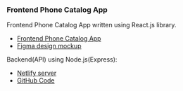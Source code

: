 ### Frontend Phone Catalog App

Frontend Phone Catalog App written using React.js library.

- [Frontend Phone Catalog App](https://fe-sep22-hope-it-works.github.io/frontend-phone-catalog-app/)
- [Figma design mockup](https://www.figma.com/file/FRxncC4lfyhs6og1L6FGEU/Phone-catalog-(V2)-Rounded-Style-2?node-id=0%3A1&t=aKURr85GqfaMDx4v-0)

Backend(API) using Node.js(Express):
- [Netlify server](https://hope-it-works.netlify.app/.netlify/functions/server)
- [GitHub Code](https://github.com/fe-sep22-hope-it-works/backend-phone-catalog-app#readme)
